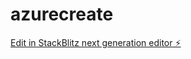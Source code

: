 # azurecreate

[Edit in StackBlitz next generation editor ⚡️](https://stackblitz.com/~/github.com/turk0916/azurecreate)